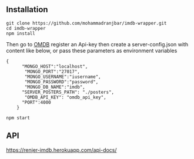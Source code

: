 ## Installation

```$shell
git clone https://github.com/mohammadranjbar/imdb-wrapper.git
cd imdb-wrapper
npm install
```

Then go to [OMDB](http://www.omdbapi.com/) register an Api-key
then create a server-config.json with content like below, or pass
these parameters as environment variables

``` 
{
      "MONGO_HOST":"localhost",
       "MONGO_PORT":"27017",
       "MONGO_USERNAME":"iusername",
       "MONGO_PASSWORD":"password",
       "MONGO_DB_NAME":"imdb",
      "SERVER_POSTERS_PATH": "./posters",
       "OMDB_API_KEY": "omdb_api_key",
      "PORT":4000
    }
```

```$shell
npm start
```

## API

https://renjer-imdb.herokuapp.com/api-docs/
